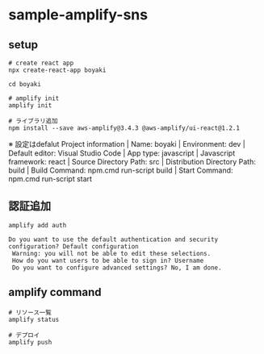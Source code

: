 # sample-amplify-sns


## setup
```
# create react app
npx create-react-app boyaki

cd boyaki

# amplify init
amplify init

# ライブラリ追加
npm install --save aws-amplify@3.4.3 @aws-amplify/ui-react@1.2.1
```

※ 設定はdefalut
Project information
| Name: boyaki
| Environment: dev
| Default editor: Visual Studio Code
| App type: javascript
| Javascript framework: react
| Source Directory Path: src
| Distribution Directory Path: build
| Build Command: npm.cmd run-script build
| Start Command: npm.cmd run-script start


## 認証追加
```
amplify add auth

Do you want to use the default authentication and security configuration? Default configuration
 Warning: you will not be able to edit these selections.     
 How do you want users to be able to sign in? Username       
 Do you want to configure advanced settings? No, I am done.
```





## amplify command
```
# リソース一覧
amplify status

# デプロイ
amplify push

```